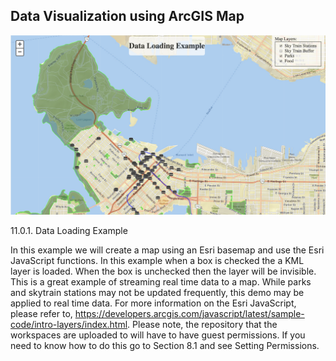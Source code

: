 Data Visualization using ArcGIS Map
----------------------------------------------

![](./Images/11.0.1.DataLoading.png)

11.0.1. Data Loading Example

In this example we will create a map using an Esri basemap and use the
Esri JavaScript functions. In this example when a box is checked the a
KML layer is loaded. When the box is unchecked then the layer will be
invisible. This is a great example of streaming real time data to a map.
While parks and skytrain stations may not be updated frequently, this
demo may be applied to real time data. For more information on the Esri
JavaScript, please refer to,
https://developers.arcgis.com/javascript/latest/sample-code/intro-layers/index.html.
Please note, the repository that the workspaces are uploaded to will
have to have guest permissions. If you need to know how to do this go to Section 8.1 and see Setting Permissions.
